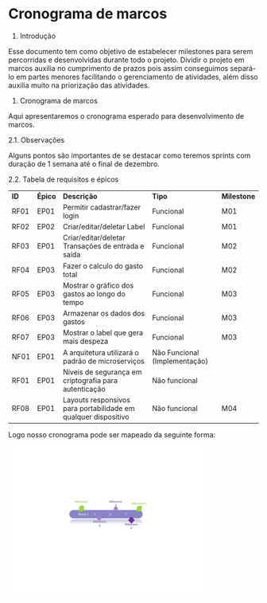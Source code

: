 <h1>Cronograma de marcos</h1>


<ol>

<li>Introdução
</li>
</ol>
<p>
	Esse documento tem como objetivo de estabelecer milestones para serem percorridas e desenvolvidas durante todo o projeto. Dividir o projeto em marcos auxilia no cumprimento de prazos pois assim conseguimos separá-lo em partes menores facilitando o gerenciamento de atividades, além disso auxilia muito na priorização das atividades.
</p>
<ol>

<li>Cronograma de marcos
</li>
</ol>
<p>
	Aqui apresentaremos o cronograma esperado para desenvolvimento de marcos.
</p>
<p>
	2.1. Observações
</p>
<p>
		Alguns pontos são importantes de se destacar como teremos sprints com duração de 1 semana até o final de dezembro.
</p>
<p>
	
</p>
<p>
	2.2. Tabela de requisitos e épicos
</p>
<p>
		
</p>
<p>
		
</p>

<table>
  <tr>
   <td><strong>ID</strong>
   </td>
   <td><strong>Épico</strong>
   </td>
   <td><strong>Descrição</strong>
   </td>
   <td><strong>Tipo</strong>
   </td>
   <td><strong>Milestone</strong>
   </td>
  </tr>
  <tr>
   <td>RF01
   </td>
   <td>EP01
   </td>
   <td>Permitir cadastrar/fazer login
   </td>
   <td>Funcional
   </td>
   <td>M01
   </td>
  </tr>
  <tr>
   <td>RF02
   </td>
   <td>EP02
   </td>
   <td>Criar/editar/deletar Label
   </td>
   <td>Funcional
   </td>
   <td>M01
   </td>
  </tr>
  <tr>
   <td>RF03
   </td>
   <td>EP01
   </td>
   <td>Criar/editar/deletar Transações de entrada e saída
   </td>
   <td>Funcional
   </td>
   <td>M02
   </td>
  </tr>
  <tr>
   <td>RF04
   </td>
   <td>EP03
   </td>
   <td>Fazer o calculo do gasto total
   </td>
   <td>Funcional
   </td>
   <td>M02
   </td>
  </tr>
  <tr>
   <td>RF05
   </td>
   <td>EP03
   </td>
   <td>Mostrar o gráfico dos gastos ao longo do tempo
   </td>
   <td>Funcional
   </td>
   <td>M03
   </td>
  </tr>
  <tr>
   <td>RF06
   </td>
   <td>EP03
   </td>
   <td>Armazenar os dados dos gastos
   </td>
   <td>Funcional
   </td>
   <td>M03
   </td>
  </tr>
  <tr>
   <td>RF07
   </td>
   <td>EP03
   </td>
   <td>Mostrar o label que gera mais despeza
   </td>
   <td>Funcional
   </td>
   <td>M03
   </td>
  </tr>
  <tr>
   <td>NF01
   </td>
   <td>EP01
   </td>
   <td>A arquitetura utilizará o padrão de microserviços
   </td>
   <td>Não Funcional (Implementação)
   </td>
   <td>
   </td>
  </tr>
  <tr>
   <td>RF01
   </td>
   <td>EP01
   </td>
   <td>Níveis de segurança em criptografia para autenticação
   </td>
   <td>Não funcional
   </td>
   <td>
   </td>
  </tr>
  <tr>
   <td>RF08
   </td>
   <td>EP01
   </td>
   <td>Layouts responsivos para portabilidade em qualquer dispositivo
   </td>
   <td>Não funcional
   </td>
   <td>M04
   </td>
  </tr>
</table>


<p>
Logo nosso cronograma pode ser mapeado da seguinte forma:
</p>
<p>

<img src="./milestone_chart.png" width="80%" alt="drawing">

</p>
